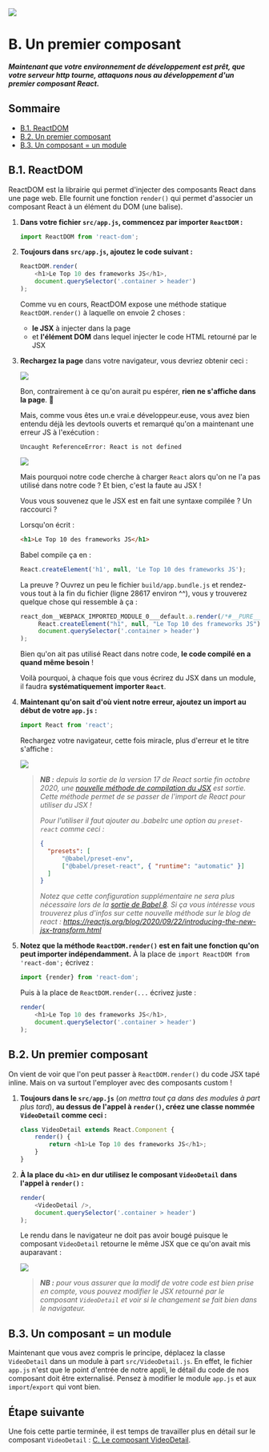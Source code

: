 <img src="images/readme/header-small.jpg" >

# B. Un premier composant <!-- omit in toc -->

_**Maintenant que votre environnement de développement est prêt, que votre serveur http tourne, attaquons nous au développement d'un premier composant React.**_

## Sommaire <!-- omit in toc -->
- [B.1. ReactDOM](#b1-reactdom)
- [B.2. Un premier composant](#b2-un-premier-composant)
- [B.3. Un composant = un module](#b3-un-composant-un-module)

## B.1. ReactDOM

ReactDOM est la librairie qui permet d'injecter des composants React dans une page web. Elle fournit une fonction `render()` qui permet d'associer un composant React à un élément du DOM (une balise).

1. **Dans votre fichier `src/app.js`, commencez par importer `ReactDOM` :**
	```js
	import ReactDOM from 'react-dom';
	```

2. **Toujours dans `src/app.js`, ajoutez le code suivant :**
	```js
	ReactDOM.render(
		<h1>Le Top 10 des frameworks JS</h1>,
		document.querySelector('.container > header')
	);
	```
	Comme vu en cours, ReactDOM expose une méthode statique `ReactDOM.render()` à laquelle on envoie 2 choses :
	- **le JSX** à injecter dans la page
	- et **l'élément DOM** dans lequel injecter le code HTML retourné par le JSX

3. **Rechargez la page** dans votre navigateur, vous devriez obtenir ceci :

	<a href="images/screen/screen-00.png"><img src="images/readme/screen-00.png" ></a>

	Bon, contrairement à ce qu'on aurait pu espérer, **rien ne s'affiche dans la page**. 🤔

	Mais, comme vous êtes un.e vrai.e développeur.euse, vous avez bien entendu déjà les devtools ouverts et remarqué qu'on a maintenant une erreur JS à l'exécution :

	`Uncaught ReferenceError: React is not defined`

	<a href="images/screen/screen-02.png"><img src="images/readme/screen-02.png" ></a>

	Mais pourquoi notre code cherche à charger `React` alors qu'on ne l'a pas utilisé dans notre code ? Et bien, c'est la faute au JSX !

	Vous vous souvenez que le JSX est en fait une syntaxe compilée ? Un raccourci ?

	Lorsqu'on écrit :
	```html
	<h1>Le Top 10 des frameworks JS</h1>
	```
	Babel compile ça en :
	```js
	React.createElement('h1', null, 'Le Top 10 des frameworks JS');
	```
	La preuve ? Ouvrez un peu le fichier `build/app.bundle.js` et rendez-vous tout à la fin du fichier (ligne 28617 environ ^^), vous y trouverez quelque chose qui ressemble à ça :
	```js
	react_dom__WEBPACK_IMPORTED_MODULE_0___default.a.render(/*#__PURE__*/
		 React.createElement("h1", null, "Le Top 10 des frameworks JS"),
		 document.querySelector('.container > header')
	);
	```
	Bien qu'on ait pas utilisé React dans notre code, **le code compilé en a quand même besoin** !

	Voilà pourquoi, à chaque fois que vous écrirez du JSX dans un module, il faudra **systématiquement importer `React`**.

4. **Maintenant qu'on sait d'où vient notre erreur, ajoutez un import au début de votre `app.js` :**
	```js
	import React from 'react';
	```
	Rechargez votre navigateur, cette fois miracle, plus d'erreur et le titre s'affiche :

	<img src="images/readme/screen-03.png" >

	> _**NB :** depuis la sortie de la version 17 de React sortie fin octobre 2020, une [nouvelle méthode de compilation du JSX](https://reactjs.org/blog/2020/10/20/react-v17.html#new-jsx-transform) est sortie. Cette méthode permet de se passer de l'import de React pour utiliser du JSX !_
	>
	> _Pour l'utiliser il faut ajouter au .babelrc une option au `preset-react` comme ceci :_
	> ```json
	> {
	> 	"presets": [
	> 		"@babel/preset-env",
	> 		["@babel/preset-react", { "runtime": "automatic" }]
	> 	]
	> }
	> ```
	> _Notez que cette configuration supplémentaire ne sera plus nécessaire lors de la [sortie de Babel 8](https://github.com/babel/babel/issues/10746). Si ça vous intéresse vous trouverez plus d'infos sur cette nouvelle méthode sur le blog de react : https://reactjs.org/blog/2020/09/22/introducing-the-new-jsx-transform.html_

5. **Notez que la méthode `ReactDOM.render()` est en fait une fonction qu'on peut importer indépendamment.** À la place de `import ReactDOM from 'react-dom';` écrivez :
	```js
	import {render} from 'react-dom';
	```
	Puis à la place de `ReactDOM.render(...` écrivez juste :
	```js
	render(
		<h1>Le Top 10 des frameworks JS</h1>,
		document.querySelector('.container > header')
	);
	```

## B.2. Un premier composant

On vient de voir que l'on peut passer à `ReactDOM.render()` du code JSX tapé inline. Mais on va surtout l'employer avec des composants custom !

1. **Toujours dans le `src/app.js`** (_on mettra tout ça dans des modules à part plus tard_), **au dessus de l'appel à `render()`, créez une classe nommée `VideoDetail` comme ceci :**
	```js
	class VideoDetail extends React.Component {
		render() {
			return <h1>Le Top 10 des frameworks JS</h1>;
		}
	}
	```
2. **À la place du `<h1>` en dur utilisez le composant `VideoDetail` dans l'appel à `render()` :**
	```js
	render(
		<VideoDetail />,
		document.querySelector('.container > header')
	);
	```
	Le rendu dans le navigateur ne doit pas avoir bougé puisque le composant `VideoDetail` retourne le même JSX que ce qu'on avait mis auparavant :

	<img src="images/readme/screen-03.png" >

	> _**NB :** pour vous assurer que la modif de votre code est bien prise en compte, vous pouvez modifier le JSX retourné par le composant `VideoDetail` et voir si le changement se fait bien dans le navigateur._

## B.3. Un composant = un module

Maintenant que vous avez compris le principe, déplacez la classe `VideoDetail` dans un module à part `src/VideoDetail.js`. En effet, le fichier `app.js` n'est que le point d'entrée de notre appli, le détail du code de nos composant doit être externalisé. Pensez à modifier le module `app.js` et aux `import`/`export` qui vont bien.

## Étape suivante <!-- omit in toc -->
Une fois cette partie terminée, il est temps de travailler plus en détail sur le composant `VideoDetail` : [C. Le composant VideoDetail](C-videodetail.md).